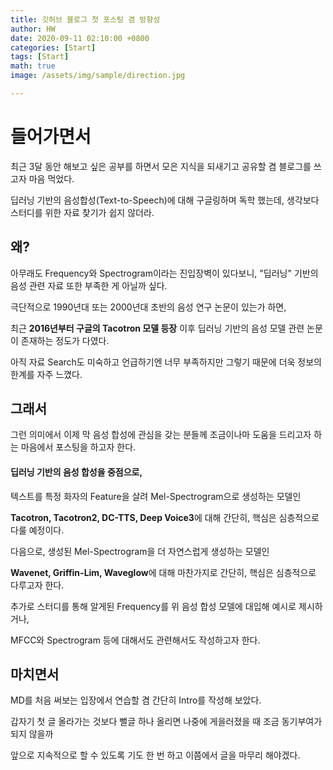 ```yaml
---
title: 깃허브 블로그 첫 포스팅 겸 방향성 
author: HW
date: 2020-09-11 02:10:00 +0800
categories: [Start]
tags: [Start]
math: true
image: /assets/img/sample/direction.jpg

---
```




# 들어가면서

최근 3달 동안 해보고 싶은 공부를 하면서 모은 지식을 되새기고 공유할 겸 블로그를 쓰고자 마음 먹었다.

딥러닝 기반의 음성합성(Text-to-Speech)에 대해 구글링하며 독학 했는데, 생각보다 스터디를 위한 자료 찾기가 쉽지 않더라.





## 왜?

아무래도 Frequency와 Spectrogram이라는 진입장벽이 있다보니, "딥러닝" 기반의 음성 관련 자료 또한 부족한 게 아닐까 싶다.

극단적으로 1990년대 또는 2000년대 초반의 음성 연구 논문이 있는가 하면, 

최근 **2016년부터 구글의 Tacotron 모델 등장** 이후 딥러닝 기반의 음성 모델 관련 논문이 존재하는 정도가 다였다.

아직 자료 Search도 미숙하고 언급하기엔 너무 부족하지만 그렇기 때문에 더욱 정보의 한계를 자주 느꼈다.







## 그래서

그런 의미에서 이제 막 음성 합성에 관심을 갖는 분들께 조금이나마 도움을 드리고자 하는 마음에서 포스팅을 하고자 한다.



#### **딥러닝 기반의 음성 합성**을 중점으로, 

텍스트를 특정 화자의 Feature을 살려 Mel-Spectrogram으로 생성하는 모델인 

**Tacotron, Tacotron2, DC-TTS, Deep Voice3**에 대해 간단히, 핵심은 심층적으로 다룰 예정이다.



다음으로, 생성된 Mel-Spectrogram을 더 자연스럽게 생성하는 모델인

**Wavenet, Griffin-Lim, Waveglow**에 대해 마찬가지로 간단히, 핵심은 심층적으로 다루고자 한다.



추가로 스터디를 통해 알게된 Frequency를 위 음성 합성 모델에 대입해 예시로 제시하거나,

MFCC와 Spectrogram 등에 대해서도 관련해서도 작성하고자 한다.







## 마치면서

MD를 처음 써보는 입장에서 연습할 겸 간단히 Intro를 작성해 보았다.



갑자기 첫 글 올라가는 것보다 뻘글 하나 올리면 나중에 게을러졌을 때 조금 동기부여가 되지 않을까

앞으로 지속적으로 할 수 있도록 기도 한 번 하고 이쯤에서 글을 마무리 해야겠다. 

